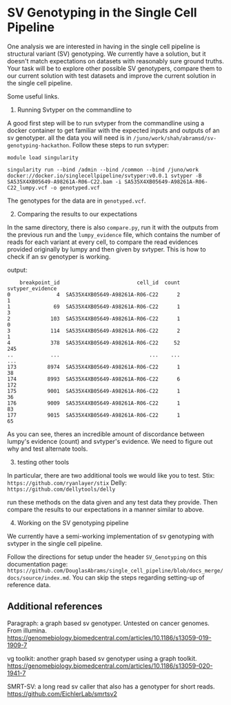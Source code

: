 # SV Genotyping in the Single Cell Pipeline
One analysis we are interested in having in the single cell pipeline is structural variant (SV) genotyping. We currently have a solution, but it doesn't match expectations on datasets with reasonably sure ground truths. Your task will be to explore other possible SV genotypers, compare them to our current solution with test datasets and improve the current solution in the single cell pipeline.

Some useful links.

1. Running Svtyper on the commandline to 

A good first step will be to run svtyper from the commandline using a docker container to get familiar with the expected inputs and outputs of an sv genotyper. 
all the data you will need is in `/juno/work/shah/abramsd/sv-genotyping-hackathon`.
Follow these steps to run svtyper:
```buildoutcfg
module load singularity

singularity run --bind /admin --bind /common --bind /juno/work  docker://docker.io/singlecellpipeline/svtyper:v0.0.1 svtyper -B SA535X4XB05649-A98261A-R06-C22.bam -i SA535X4XB05649-A98261A-R06-C22_lumpy.vcf -o genotyped.vcf
```
The genotypes for the data are in `genotyped.vcf`. 

2. Comparing the results to our expectations

In the same directory, there is also `compare.py`, run it with the outputs from the previous run and the `lumpy_evidence` file, which contains the number of reads for each variant at every cell, to compare the read evidences provided originally by lumpy and then given by svtyper. This is how to check if an sv genotyper is working.

output:
```buildoutcfg
    breakpoint_id                         cell_id  count  svtyper_evidence
0               4  SA535X4XB05649-A98261A-R06-C22      2                 1
1              69  SA535X4XB05649-A98261A-R06-C22      1                 3
2             103  SA535X4XB05649-A98261A-R06-C22      1                 0
3             114  SA535X4XB05649-A98261A-R06-C22      2                 1
4             378  SA535X4XB05649-A98261A-R06-C22     52               245
..            ...                             ...    ...               ...
173          8974  SA535X4XB05649-A98261A-R06-C22      1                38
174          8993  SA535X4XB05649-A98261A-R06-C22      6               172
175          9001  SA535X4XB05649-A98261A-R06-C22      1                36
176          9009  SA535X4XB05649-A98261A-R06-C22      1                83
177          9015  SA535X4XB05649-A98261A-R06-C22      1                65
```
As you can see, theres an incredible amount of discordance between lumpy's evidence (count) and svtyper's evidence. We need to figure out why and test alternate tools.

3. testing other tools

In particular, there are two additional tools we would like you to test.
Stix: `https://github.com/ryanlayer/stix`
Delly: `https://github.com/dellytools/delly`

run these methods on the data given and any test data they provide. Then compare the results to our expectations in a manner similar to above.


4. Working on the SV genotyping pipeline

We currently have a semi-working implementation of sv genotyping with svtyper in the single cell pipeline.

Follow the directions for setup under the header `SV_Genotyping` on this documentation page: 
`https://github.com/DouglasAbrams/single_cell_pipeline/blob/docs_merge/docs/source/index.md`. You can skip the steps regarding setting-up of reference data. 

## Additional references

Paragraph: a graph based sv genotyper.  Untested on cancer genomes. From illumina.
https://genomebiology.biomedcentral.com/articles/10.1186/s13059-019-1909-7

vg toolkit: another graph based sv genotyper using a graph toolkit.
https://genomebiology.biomedcentral.com/articles/10.1186/s13059-020-1941-7

SMRT-SV: a long read sv caller that also has a genotyper for short reads.
https://github.com/EichlerLab/smrtsv2


